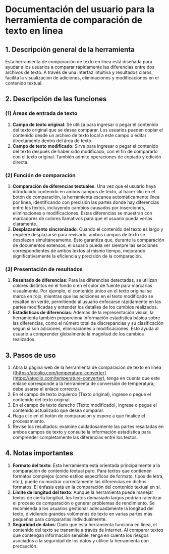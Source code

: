 # Documentación del usuario para la herramienta de comparación de texto en línea

## 1. Descripción general de la herramienta

Esta herramienta de comparación de texto en línea está diseñada para ayudar a los usuarios a comparar rápidamente las diferencias entre dos archivos de texto. A través de una interfaz intuitiva y resultados claros, facilita la visualización de adiciones, eliminaciones y modificaciones en el contenido textual.

## 2. Descripción de las funciones

### (1) **Áreas de entrada de texto**

1. **Campo de texto original**: Se utiliza para ingresar o pegar el contenido del texto original que se desea comparar. Los usuarios pueden copiar el contenido desde un archivo de texto local a este campo o editar directamente dentro del área de texto.
2. **Campo de texto modificado**: Sirve para ingresar o pegar el contenido del texto después de haber sido modificado, con el fin de compararlo con el texto original. También admite operaciones de copiado y edición directa.

### (2) **Función de comparación**

1. **Comparación de diferencias textuales**: Una vez que el usuario haya introducido contenido en ambos campos de texto, al hacer clic en el botón de comparación, la herramienta escanea automáticamente línea por línea, identificando con precisión las partes donde hay diferencias entre los textos, incluyendo cambios causados por inserciones, eliminaciones o modificaciones. Estas diferencias se muestran con marcadores de colores llamativos para que el usuario pueda verlas claramente.
2. **Desplazamiento sincronizado**: Cuando el contenido del texto es largo y requiere desplazarse para revisarlo, ambos campos de texto se desplazan simultáneamente. Esto garantiza que, durante la comparación de documentos extensos, el usuario pueda ver siempre las secciones correspondientes de ambos textos al mismo tiempo, mejorando significativamente la eficiencia y precisión de la comparación.

### (3) **Presentación de resultados**

1. **Resaltado de diferencias**: Para las diferencias detectadas, se utilizan colores distintos en el fondo o en el color de fuente para marcarlas visualmente. Por ejemplo, el contenido único en el texto original se marca en rojo, mientras que las adiciones en el texto modificado se resaltan en verde, permitiendo al usuario enfocarse rápidamente en las partes modificadas y entender los detalles de los cambios realizados.
2. **Estadísticas de diferencias**: Además de la representación visual, la herramienta también proporciona información estadística básica sobre las diferencias, como el número total de discrepancias y su clasificación según si son adiciones, eliminaciones o modificaciones. Esto ayuda al usuario a comprender globalmente la magnitud de los cambios realizados.

## 3. Pasos de uso

1. Abra la página web de la herramienta de comparación de texto en línea ([https://atoolio.com/temperature-converter](https://atoolio.com/temperature-converter), tenga en cuenta que este enlace corresponde a la herramienta de conversión de temperatura; debe usarse el enlace correcto).
2. En el campo de texto izquierdo (Texto original), ingrese o pegue el contenido del texto original.
3. En el campo de texto derecho (Texto modificado), ingrese o pegue el contenido actualizado que desea comparar.
4. Haga clic en el botón de comparación y espere a que finalice el procesamiento.
5. Revise los resultados: examine cuidadosamente las partes resaltadas en ambos campos de texto y consulte la información estadística para comprender completamente las diferencias entre los textos.

## 4. Notas importantes

1. **Formato del texto**: Esta herramienta está orientada principalmente a la comparación de contenido textual puro. Para textos que contienen formatos complejos (como estilos específicos de formato, tipos de letra, etc.), puede no mostrar correctamente las diferencias en dichos formatos. El énfasis está en la comparación del contenido textual en sí.
2. **Límite de longitud del texto**: Aunque la herramienta puede manejar textos de cierta longitud, los textos demasiado largos podrían ralentizar el proceso de comparación o generar problemas de rendimiento. Se recomienda a los usuarios gestionar adecuadamente la longitud del texto, dividiendo grandes volúmenes de texto en varias partes más pequeñas para compararlas individualmente.
3. **Seguridad de datos**: Dado que esta herramienta funciona en línea, el contenido del texto se transmite a través de Internet. Al comparar textos que contengan información sensible, tenga en cuenta los riesgos asociados a la seguridad de los datos y utilice la herramienta con precaución.